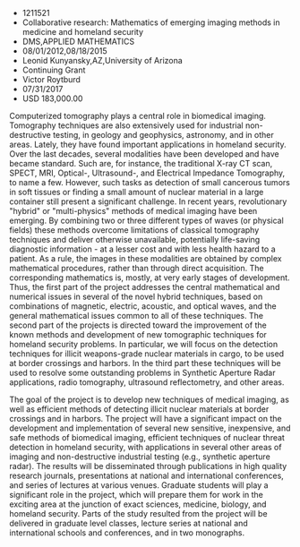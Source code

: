 
* 1211521
* Collaborative research: Mathematics of emerging imaging methods in medicine and homeland security
* DMS,APPLIED MATHEMATICS
* 08/01/2012,08/18/2015
* Leonid Kunyansky,AZ,University of Arizona
* Continuing Grant
* Victor Roytburd
* 07/31/2017
* USD 183,000.00

Computerized tomography plays a central role in biomedical imaging. Tomography
techniques are also extensively used for industrial non-destructive testing, in
geology and geophysics, astronomy, and in other areas. Lately, they have found
important applications in homeland security. Over the last decades, several
modalities have been developed and have became standard. Such are, for instance,
the traditional X-ray CT scan, SPECT, MRI, Optical-, Ultrasound-, and Electrical
Impedance Tomography, to name a few. However, such tasks as detection of small
cancerous tumors in soft tissues or finding a small amount of nuclear material
in a large container still present a significant challenge. In recent years,
revolutionary "hybrid" or "multi-physics" methods of medical imaging have been
emerging. By combining two or three different types of waves (or physical
fields) these methods overcome limitations of classical tomography techniques
and deliver otherwise unavailable, potentially life-saving diagnostic
information - at a lesser cost and with less health hazard to a patient. As a
rule, the images in these modalities are obtained by complex mathematical
procedures, rather than through direct acquisition. The corresponding
mathematics is, mostly, at very early stages of development. Thus, the first
part of the project addresses the central mathematical and numerical issues in
several of the novel hybrid techniques, based on combinations of magnetic,
electric, acoustic, and optical waves, and the general mathematical issues
common to all of these techniques. The second part of the projects is directed
toward the improvement of the known methods and development of new tomographic
techniques for homeland security problems. In particular, we will focus on the
detection techniques for illicit weapons-grade nuclear materials in cargo, to be
used at border crossings and harbors. In the third part these techniques will be
used to resolve some outstanding problems in Synthetic Aperture Radar
applications, radio tomography, ultrasound reflectometry, and other areas.

The goal of the project is to develop new techniques of medical imaging, as
well as efficient methods of detecting illicit nuclear materials at border
crossings and in harbors. The project will have a significant impact on the
development and implementation of several new sensitive, inexpensive, and safe
methods of biomedical imaging, efficient techniques of nuclear threat detection
in homeland security, with applications in several other areas of imaging and
non-destructive industrial testing (e.g., synthetic aperture radar). The results
will be disseminated through publications in high quality research journals,
presentations at national and international conferences, and series of lectures
at various venues. Graduate students will play a significant role in the
project, which will prepare them for work in the exciting area at the junction
of exact sciences, medicine, biology, and homeland security. Parts of the study
resulted from the project will be delivered in graduate level classes, lecture
series at national and international schools and conferences, and in two
monographs.
